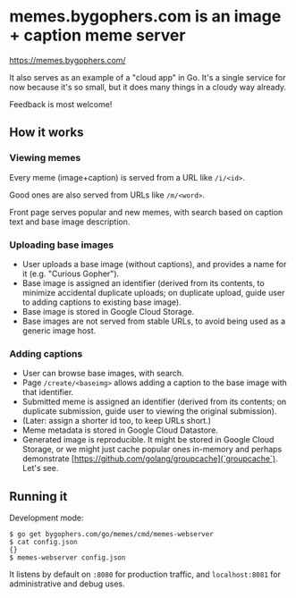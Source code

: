 # memes.bygophers.com is an image + caption meme server

https://memes.bygophers.com/

It also serves as an example of a "cloud app" in Go. It's a single
service for now because it's so small, but it does many things in a
cloudy way already.

Feedback is most welcome!

## How it works

### Viewing memes

Every meme (image+caption) is served from a URL like `/i/<id>`.

Good ones are also served from URLs like `/m/<word>`.

Front page serves popular and new memes, with search based on caption
text and base image description.


### Uploading base images

- User uploads a base image (without captions), and provides a name
  for it (e.g. "Curious Gopher").
- Base image is assigned an identifier (derived from its contents, to
  minimize accidental duplicate uploads; on duplicate upload, guide
  user to adding captions to existing base image).
- Base image is stored in Google Cloud Storage.
- Base images are not served from stable URLs, to avoid being used as
  a generic image host.


### Adding captions

- User can browse base images, with search.
- Page `/create/<baseimg>` allows adding a caption to the base image
  with that identifier.
- Submitted meme is assigned an identifier (derived from its contents;
  on duplicate submission, guide user to viewing the original
  submission).
- (Later: assign a shorter id too, to keep URLs short.)
- Meme metadata is stored in Google Cloud Datastore.
- Generated image is reproducible. It might be stored in Google Cloud
  Storage, or we might just cache popular ones in-memory and perhaps
  demonstrate [https://github.com/golang/groupcache](`groupcache`).
  Let's see.


## Running it

Development mode:

```console
$ go get bygophers.com/go/memes/cmd/memes-webserver
$ cat config.json
{}
$ memes-webserver config.json
```

It listens by default on `:8080` for production traffic, and
`localhost:8081` for administrative and debug uses.
